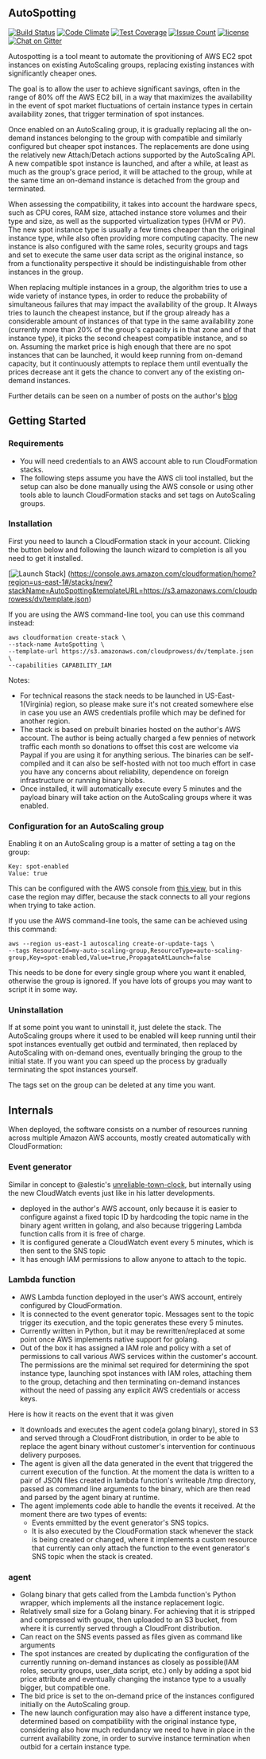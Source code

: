 ## AutoSpotting ##

[![Build Status](https://travis-ci.org/cristim/autospotting.svg?branch=master)](https://travis-ci.org/cristim/autospotting)
[![Code Climate](https://codeclimate.com/github/cristim/autospotting/badges/gpa.svg)](https://codeclimate.com/github/cristim/autospotting)
[![Test Coverage](https://codeclimate.com/github/cristim/autospotting/badges/coverage.svg)](https://codeclimate.com/github/cristim/autospotting/coverage)
[![Issue Count](https://codeclimate.com/github/cristim/autospotting/badges/issue_count.svg)](https://codeclimate.com/github/cristim/autospotting)
[![license](https://img.shields.io/github/license/mashape/apistatus.svg?maxAge=2592000)]()
[![Chat on Gitter](https://badges.gitter.im/cristim/autospotting.svg)](https://gitter.im/cristim/autospotting?utm_source=badge&utm_medium=badge&utm_campaign=pr-badge)

Autospotting is a tool meant to automate the provitioning of AWS EC2 spot instances on existing AutoScaling groups, replacing existing instances with significantly cheaper ones.

The goal is to allow the user to achieve significant savings, often in the range of 80% off the AWS EC2 bill, in a way that maximizes the availability in the event of spot market fluctuations of certain instance types in certain availability zones, that trigger termination of spot instances.

Once enabled on an AutoScaling group, it is gradually replacing all the on-demand instances belonging to the group with compatible and similarly configured but cheaper spot instances. The replacements are done using the relatively new Attach/Detach actions supported by the AutoScaling API. A new compatible spot instance is launched, and after a while, at least as much as the group's grace period, it will be attached to the group, while at the same time an on-demand instance is detached from the group and terminated.

When assessing the compatibility, it takes into account the hardware specs, such as CPU cores, RAM size, attached instance store volumes and their type and size, as well as the supported virtualization types (HVM or PV). The new spot instance type is usually a few times cheaper than the original instance type, while also often providing more computing capacity. The new instance is also configured with the same roles, security groups and tags and set to execute the same user data script as the original instance, so from a functionality perspective it should be indistinguishable from other instances in the group.

When replacing multiple instances in a group, the algorithm tries to use a wide variety of instance types, in order to reduce the probability of simultaneous failures that may impact the availability of the group. It Always tries to launch the cheapest instance, but if the group already has a considerable amount of instances of that type in the same availability zone (currently more than 20% of the group's capacity is in that zone and of that instance type), it picks the second cheapest compatible instance, and so on. Assuming the market price is high enough that there are no spot instances that can be launched, it would keep running from on-demand capacity, but it continuously attempts to replace them until eventually the prices decrease ant it gets the chance to convert any of the existing on-demand instances.

Further details can be seen on a number of posts on the author's [blog](https://mcristi.wordpress.com)

## Getting Started ##

### Requirements ###

* You will need credentials to an AWS account able to run CloudFormation stacks.
* The following steps assume you have the AWS cli tool installed, but the setup can also be done manually using the AWS console or using other tools able to launch CloudFormation stacks and set tags on AutoScaling groups.

### Installation ###

First you need to launch a CloudFormation stack in your account. Clicking the button below and following the launch wizard to completion is all you need to get it installed.

[![Launch Stack](https://s3.amazonaws.com/cloudformation-examples/cloudformation-launch-stack.png)]
(https://console.aws.amazon.com/cloudformation/home?region=us-east-1#/stacks/new?stackName=AutoSpotting&templateURL=https://s3.amazonaws.com/cloudprowess/dv/template.json)

If you are using the AWS command-line tool, you can use this command instead:

    aws cloudformation create-stack \
    --stack-name AutoSpotting \
    --template-url https://s3.amazonaws.com/cloudprowess/dv/template.json \
    --capabilities CAPABILITY_IAM

Notes: 
- For technical reasons the stack needs to be launched in US-East-1(Virginia) region, so please make sure it's not created somewhere else in case you use an AWS credentials profile which may be defined for another region.
- The stack is based on prebuilt binaries hosted on the author's AWS account. The author is being actually charged a few pennies of network traffic each month so donations to offset this cost are welcome via Paypal if you are using it for anything serious. The binaries can be self-compiled and it can also be self-hosted with not too much effort in case you have any concerns about reliability, dependence on foreign infrastructure or running binary blobs.
- Once installed, it will automatically execute every 5 minutes and the payload binary will take action on the AutoScaling groups where it was enabled.

### Configuration for an AutoScaling group ###

Enabling it on an AutoScaling group is a matter of setting a tag on the group:

    Key: spot-enabled
    Value: true

This can be configured with the AWS console from [this view](https://console.aws.amazon.com/ec2/autoscaling/home?region=us-east-1#AutoScalingGroups:view=details), but in this case the region may differ, because the stack connects to all your regions when trying to take action.

If you use the AWS command-line tools, the same can be achieved using this command:

    aws --region us-east-1 autoscaling create-or-update-tags \
    --tags ResourceId=my-auto-scaling-group,ResourceType=auto-scaling-group,Key=spot-enabled,Value=true,PropagateAtLaunch=false
    
This needs to be done for every single group where you want it enabled, otherwise the group is ignored. If you have lots of groups you may want to script it in some way.

### Uninstallation ###

If at some point you want to uninstall it, just delete the stack. The AutoScaling groups where it used to be enabled will keep running until their spot instances eventually get outbid and terminated, then replaced by AutoScaling with on-demand ones, eventually bringing the group to the initial state. If you want you can speed up the process by gradually terminating the spot instances yourself.

The tags set on the group can be deleted at any time you want.

## Internals ##

When deployed, the software consists on a number of resources running across multiple Amazon AWS accounts, mostly created automatically with CloudFormation:

### Event generator ###

Similar in concept to @alestic's [unreliable-town-clock](https://alestic.com/2015/05/aws-lambda-recurring-schedule/), but internally using the new CloudWatch events just like in his latter developments.
* deployed in the author's AWS account, only because it is easier to configure against a fixed topic ID by hardcoding the topic name in the binary agent written in golang, and also because triggering Lambda function calls from it is free of charge.
* It is configured generate a CloudWatch event every 5 minutes, which is then sent to the SNS topic
* It has enough IAM permissions to allow anyone to attach to the topic.

### Lambda function ###

* AWS Lambda function deployed in the user's AWS account, entirely configured by CloudFormation.
* It is connected to the event generator topic. Messages sent to the topic trigger its execution, and the topic generates these every 5 minutes.
* Currently written in Python, but it may be rewritten/replaced at some point once AWS implements native support for golang.
* Out of the box it has assigned a IAM role and policy with a set of permissions to call various AWS services within the customer's account. The permissions are the minimal set required for determining the spot instance type, launching spot instances with IAM roles, attaching them to the group, detaching and then terminating on-demand instances without the need of passing any explicit AWS credentials or access keys.

Here is how it reacts on the event that it was given
* It downloads and executes the agent code(a golang binary), stored in S3 and served through a CloudFront distribution, in order to be able to replace the agent binary without customer's intervention for continuous delivery purposes.
* The agent is given all the data generated in the event that triggered the current execution of the function. At the moment the data is written to a pair of JSON files created in lambda function's writeable /tmp directory, passed as command line arguments to the binary, which are then read and parsed by the agent binary at runtime.
* The agent implements code able to handle the events it received. At the moment there are two types of events:
    * Events emmitted by the event generator's SNS topics.
    * It is also executed by the CloudFormation stack whenever the stack is being created or changed, where it implements a custom resource that currently can only attach the function to the event generator's SNS topic when the stack is created.

### agent ###

* Golang binary that gets called from the Lambda function's Python wrapper, which implements all the instance replacement logic.
* Relatively small size for a Golang binary. For achieving that it is stripped and compressed with goupx, then uploaded to an S3 bucket, from where it is currently served through a CloudFront distribution.
* Can react on the SNS events passed as files given as command like arguments
* The spot instances are created by duplicating the configuration of the currently running on-demand instances as closely as possible(IAM roles, security groups, user_data script, etc.) only by adding a spot bid price attribute and eventually changing the instance type to a usually bigger, but compatible one.
* The bid price is set to the on-demand price of the instances configured initially on the AutoScaling group.
* The new launch configuration may also have a different instance type, determined based on compatibility with the original instance type, considering also how much redundancy we need to have in place in the current availability zone, in order to survive instance termination when outbid for a certain instance type.
